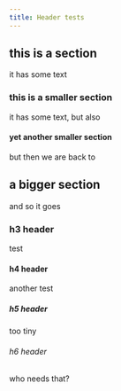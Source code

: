 ```yaml
---
title: Header tests
---
```


## this is a section

it has some text

### this is a smaller section

it has some text, but also

#### yet another smaller section

but then we are back to

## a bigger section

and so it goes

### h3 header
test

#### h4 header
another test

##### h5 header
too tiny

###### h6 header
who needs that?
